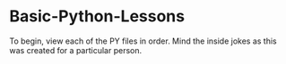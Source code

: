 # Basic-Python-Lessons

To begin, view each of the PY files in order. Mind the inside jokes as this was created for a particular person.
